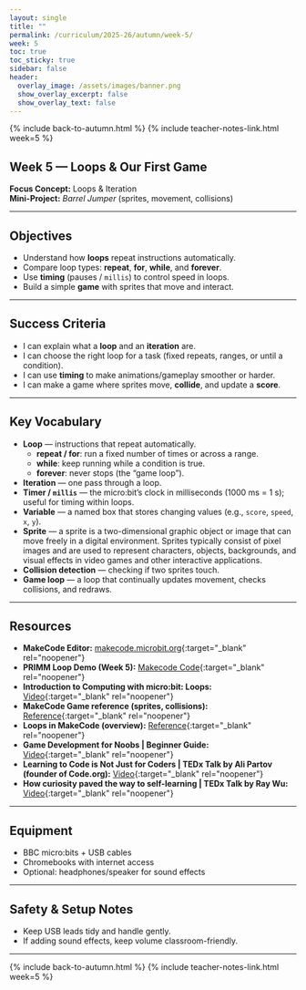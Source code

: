 ```yaml
---
layout: single
title: ""
permalink: /curriculum/2025-26/autumn/week-5/
week: 5
toc: true
toc_sticky: true
sidebar: false
header:
  overlay_image: /assets/images/banner.png
  show_overlay_excerpt: false
  show_overlay_text: false
---
```


{% include back-to-autumn.html %}
{% include teacher-notes-link.html week=5 %}

## Week 5 — Loops & Our First Game

**Focus Concept:** Loops & Iteration  
**Mini-Project:** *Barrel Jumper* (sprites, movement, collisions)

---

## Objectives
- Understand how **loops** repeat instructions automatically.
- Compare loop types: **repeat**, **for**, **while**, and **forever**.
- Use **timing** (pauses / `millis`) to control speed in loops.
- Build a simple **game** with sprites that move and interact.

---

## Success Criteria
- I can explain what a **loop** and an **iteration** are.
- I can choose the right loop for a task (fixed repeats, ranges, or until a condition).
- I can use **timing** to make animations/gameplay smoother or harder.
- I can make a game where sprites move, **collide**, and update a **score**.

---

## Key Vocabulary
- **Loop** — instructions that repeat automatically.  
  - **repeat / for**: run a fixed number of times or across a range.  
  - **while**: keep running while a condition is true.  
  - **forever**: never stops (the “game loop”).
- **Iteration** — one pass through a loop.
- **Timer / `millis`** — the micro:bit’s clock in milliseconds (1000 ms = 1 s); useful for timing within loops.
- **Variable** — a named box that stores changing values (e.g., `score`, `speed`, `x`, `y`).
- **Sprite** — a sprite is a two-dimensional graphic object or image that can move freely in a digital environment. Sprites typically consist of pixel images and are used to represent characters, objects, backgrounds, and visual effects in video games and other interactive applications.
- **Collision detection** — checking if two sprites touch.
- **Game loop** — a loop that continually updates movement, checks collisions, and redraws.

---

## Resources
- **MakeCode Editor:** [makecode.microbit.org](https://makecode.microbit.org){:target="_blank" rel="noopener"}
- **PRIMM Loop Demo (Week 5):** [Makecode Code](https://makecode.microbit.org/S62181-98265-95104-79112){:target="_blank" rel="noopener"}  
- **Introduction to Computing with micro:bit: Loops:** [Video](https://youtu.be/d7OmI54KM_o?si=-Ql3gh5aBJJvmK6k){:target="_blank" rel="noopener"}  
- **MakeCode Game reference (sprites, collisions):** [Reference](https://makecode.microbit.org/reference/game){:target="_blank" rel="noopener"}
- **Loops in MakeCode (overview):** [Reference](https://makecode.microbit.org/blocks/loops){:target="_blank" rel="noopener"}
- **Game Development for Noobs | Beginner Guide:** [Video](https://youtu.be/7C92ZCnlmQo?si=sgF6Rr0VOrnupeMM){:target="_blank" rel="noopener"}
- **Learning to Code is Not Just for Coders | TEDx Talk by Ali Partov (founder of Code.org):** [Video](https://youtu.be/MvTSPwftvyo?si=4wI0UDvA_SJgAkGw){:target="_blank" rel="noopener"}
- **How curiosity paved the way to self-learning | TEDx Talk by Ray Wu:** [Video](https://youtu.be/MvTSPwftvyo?si=4wI0UDvA_SJgAkGw){:target="_blank" rel="noopener"}

---

## Equipment
- BBC micro:bits + USB cables  
- Chromebooks with internet access  
- Optional: headphones/speaker for sound effects

---

## Safety & Setup Notes
- Keep USB leads tidy and handle gently.
- If adding sound effects, keep volume classroom-friendly.

---

{% include back-to-autumn.html %}
{% include teacher-notes-link.html week=5 %}

